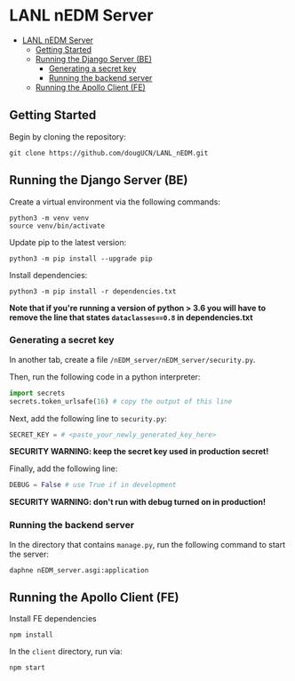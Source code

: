 # LANL nEDM Server

- [LANL nEDM Server](#lanl-nedm-server)
  - [Getting Started <a name="getting-started"></a>](#getting-started-)
  - [Running the Django Server (BE) <a name="be"></a>](#running-the-django-server-be-)
    - [Generating a secret key <a name="generating-a-secret-key"></a>](#generating-a-secret-key-)
    - [Running the backend server <a name="running-the-be-server"></a>](#running-the-backend-server-)
  - [Running the Apollo Client (FE) <a name="running-the-fe-client"></a>](#running-the-apollo-client-fe-)

## Getting Started <a name="getting-started"></a>

Begin by cloning the repository:

```
git clone https://github.com/dougUCN/LANL_nEDM.git
```

## Running the Django Server (BE) <a name="be"></a>

Create a virtual environment via the following commands:

```
python3 -m venv venv
source venv/bin/activate
```

Update pip to the latest version:

```
python3 -m pip install --upgrade pip
```

Install dependencies:

```
python3 -m pip install -r dependencies.txt
```

**Note that if you're running a version of python > 3.6 you will have to remove
the line that states `dataclasses==0.8` in dependencies.txt**

### Generating a secret key <a name="generating-a-secret-key"></a>

In another tab, create a file `/nEDM_server/nEDM_server/security.py`.

Then, run the following code in a python interpreter:

```python
import secrets
secrets.token_urlsafe(16) # copy the output of this line
```

Next, add the following line to `security.py`:

```python
SECRET_KEY = # <paste_your_newly_generated_key_here>
```

**SECURITY WARNING: keep the secret key used in production secret!**

Finally, add the following line:

```python
DEBUG = False # use True if in development
```

**SECURITY WARNING: don't run with debug turned on in production!**

### Running the backend server <a name="running-the-be-server"></a>

In the directory that contains `manage.py`, run the following command to start the server:

```
daphne nEDM_server.asgi:application
```

## Running the Apollo Client (FE) <a name="running-the-fe-client"></a>

Install FE dependencies

```
npm install
```

In the `client` directory, run via:

```
npm start
```
